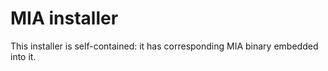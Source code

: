 # MIA installer

This installer is self-contained: it has corresponding MIA binary embedded into it.
